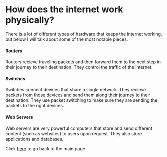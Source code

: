 # How does the internet work physically?
There is a lot of different types of hardware that keeps the internet working, but below I will talk about some of the most notable pieces.
#### Routers
Routers recieve traveling packets and then forward them to the next step in their journey to their destination. They control the traffic of the internet.  
  
#### Switches
Switches connect devices that share a single network. They recieve packets from those devices and send them along their journey to their destination. They use packet switching to make sure they are sending the packets to the right devices.  
  
#### Web Servers
Web servers are very powerful computers that store and send different content (such as websites) to users upon request. They also store applications and databases. 
  
Click [here](README.md) to go back to the main page.
